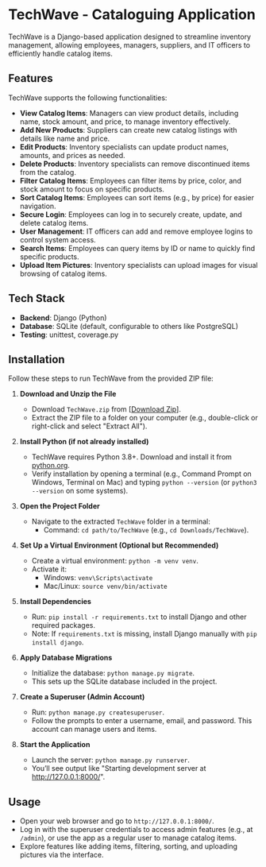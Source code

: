 # TechWave - Cataloguing Application

TechWave is a Django-based application designed to streamline inventory management, allowing employees, managers, suppliers, and IT officers to efficiently handle catalog items.

## Features

TechWave supports the following functionalities:

- **View Catalog Items**: Managers can view product details, including name, stock amount, and price, to manage inventory effectively.
- **Add New Products**: Suppliers can create new catalog listings with details like name and price.
- **Edit Products**: Inventory specialists can update product names, amounts, and prices as needed.
- **Delete Products**: Inventory specialists can remove discontinued items from the catalog.
- **Filter Catalog Items**: Employees can filter items by price, color, and stock amount to focus on specific products.
- **Sort Catalog Items**: Employees can sort items (e.g., by price) for easier navigation.
- **Secure Login**: Employees can log in to securely create, update, and delete catalog items.
- **User Management**: IT officers can add and remove employee logins to control system access.
- **Search Items**: Employees can query items by ID or name to quickly find specific products.
- **Upload Item Pictures**: Inventory specialists can upload images for visual browsing of catalog items.

## Tech Stack

- **Backend**: Django (Python)
- **Database**: SQLite (default, configurable to others like PostgreSQL)
- **Testing**: unittest, coverage.py

## Installation

Follow these steps to run TechWave from the provided ZIP file:

1. **Download and Unzip the File**  
   - Download `TechWave.zip` from [[Download Zip](https://github.com/kz4killua/techwave/blob/main/techwave.zip)].  
   - Extract the ZIP file to a folder on your computer (e.g., double-click or right-click and select "Extract All").

2. **Install Python (if not already installed)**  
   - TechWave requires Python 3.8+. Download and install it from [python.org](https://www.python.org/).  
   - Verify installation by opening a terminal (e.g., Command Prompt on Windows, Terminal on Mac) and typing `python --version` (or `python3 --version` on some systems).

3. **Open the Project Folder**  
   - Navigate to the extracted `TechWave` folder in a terminal:  
     - Command: `cd path/to/TechWave` (e.g., `cd Downloads/TechWave`).

4. **Set Up a Virtual Environment (Optional but Recommended)**  
   - Create a virtual environment: `python -m venv venv`.  
   - Activate it:  
     - Windows: `venv\Scripts\activate`  
     - Mac/Linux: `source venv/bin/activate`

5. **Install Dependencies**  
   - Run: `pip install -r requirements.txt` to install Django and other required packages.  
   - Note: If `requirements.txt` is missing, install Django manually with `pip install django`.

6. **Apply Database Migrations**  
   - Initialize the database: `python manage.py migrate`.  
   - This sets up the SQLite database included in the project.

7. **Create a Superuser (Admin Account)**  
   - Run: `python manage.py createsuperuser`.  
   - Follow the prompts to enter a username, email, and password. This account can manage users and items.

8. **Start the Application**  
   - Launch the server: `python manage.py runserver`.  
   - You’ll see output like "Starting development server at http://127.0.0.1:8000/".

## Usage

- Open your web browser and go to `http://127.0.0.1:8000/`.  
- Log in with the superuser credentials to access admin features (e.g., at `/admin`), or use the app as a regular user to manage catalog items.  
- Explore features like adding items, filtering, sorting, and uploading pictures via the interface.
